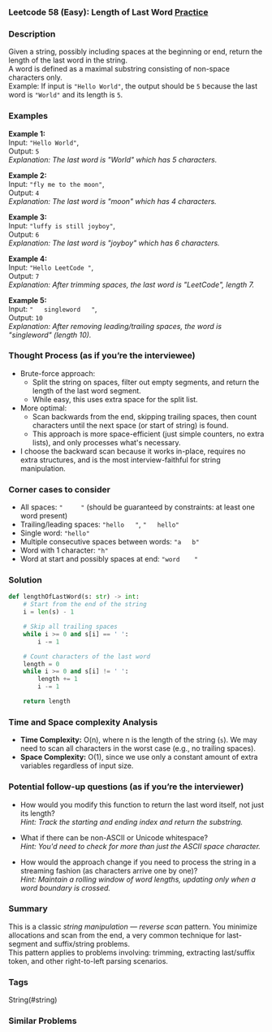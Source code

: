 ### Leetcode 58 (Easy): Length of Last Word [Practice](https://leetcode.com/problems/length-of-last-word)

### Description  
Given a string, possibly including spaces at the beginning or end, return the length of the last word in the string.  
A word is defined as a maximal substring consisting of non-space characters only.  
Example: If input is `"Hello World"`, the output should be `5` because the last word is `"World"` and its length is `5`.

### Examples  

**Example 1:**  
Input: `"Hello World"`,  
Output: `5`  
*Explanation: The last word is "World" which has 5 characters.*

**Example 2:**  
Input: `"fly me to the moon"`,  
Output: `4`  
*Explanation: The last word is "moon" which has 4 characters.*

**Example 3:**  
Input: `"luffy is still joyboy"`,  
Output: `6`  
*Explanation: The last word is "joyboy" which has 6 characters.*

**Example 4:**  
Input: `"Hello LeetCode "`,  
Output: `7`  
*Explanation: After trimming spaces, the last word is "LeetCode", length 7.*

**Example 5:**  
Input: `"   singleword   "`,  
Output: `10`  
*Explanation: After removing leading/trailing spaces, the word is "singleword" (length 10).*

### Thought Process (as if you’re the interviewee)  
- Brute-force approach:  
  - Split the string on spaces, filter out empty segments, and return the length of the last word segment.  
  - While easy, this uses extra space for the split list.
- More optimal:  
  - Scan backwards from the end, skipping trailing spaces, then count characters until the next space (or start of string) is found.  
  - This approach is more space-efficient (just simple counters, no extra lists), and only processes what's necessary.
- I choose the backward scan because it works in-place, requires no extra structures, and is the most interview-faithful for string manipulation.

### Corner cases to consider  
- All spaces: `"     "` (should be guaranteed by constraints: at least one word present)
- Trailing/leading spaces: `"hello   "`, `"   hello"`
- Single word: `"hello"`
- Multiple consecutive spaces between words: `"a   b"`
- Word with 1 character: `"h"`
- Word at start and possibly spaces at end: `"word    "`

### Solution

```python
def lengthOfLastWord(s: str) -> int:
    # Start from the end of the string
    i = len(s) - 1

    # Skip all trailing spaces
    while i >= 0 and s[i] == ' ':
        i -= 1

    # Count characters of the last word
    length = 0
    while i >= 0 and s[i] != ' ':
        length += 1
        i -= 1

    return length
```

### Time and Space complexity Analysis  

- **Time Complexity:** O(n), where n is the length of the string (`s`). We may need to scan all characters in the worst case (e.g., no trailing spaces).
- **Space Complexity:** O(1), since we use only a constant amount of extra variables regardless of input size.

### Potential follow-up questions (as if you’re the interviewer)  

- How would you modify this function to return the last word itself, not just its length?  
  *Hint: Track the starting and ending index and return the substring.*

- What if there can be non-ASCII or Unicode whitespace?  
  *Hint: You'd need to check for more than just the ASCII space character.*

- How would the approach change if you need to process the string in a streaming fashion (as characters arrive one by one)?  
  *Hint: Maintain a rolling window of word lengths, updating only when a word boundary is crossed.*

### Summary
This is a classic *string manipulation — reverse scan* pattern. You minimize allocations and scan from the end, a very common technique for last-segment and suffix/string problems.  
This pattern applies to problems involving: trimming, extracting last/suffix token, and other right-to-left parsing scenarios.

### Tags
String(#string)

### Similar Problems
